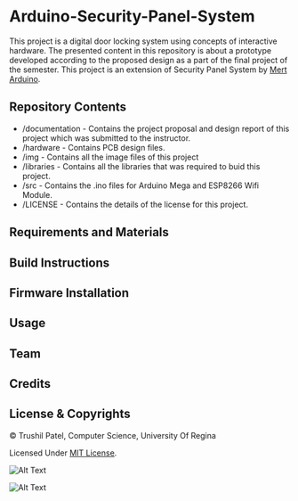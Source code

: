 # Arduino-Security-Panel-System
This project is a digital door locking system using concepts of interactive hardware. The presented content in this repository is about a prototype developed according to the proposed design as a part of the final project of the semester. This project is an extension of Security Panel System by [Mert Arduino](http://mertarduinotutorial.blogspot.com/2017/01/arduino-tutorial-22-security-panel.html).

## Repository Contents


* /documentation - Contains the project proposal and design report of this project which was submitted to the instructor. 
* /hardware - Contains PCB design files.
* /img - Contains all the image files of this project
* /libraries - Contains all the libraries that was required to buid this project.
* /src - Contains the .ino files for Arduino Mega and ESP8266 Wifi Module.
* /LICENSE - Contains the details of the license for this project.
  


## Requirements and Materials


## Build Instructions

## Firmware Installation

## Usage

## Team

## Credits

## License & Copyrights

© Trushil Patel, Computer Science, University Of Regina

Licensed Under [MIT License](LICENSE).


![Alt Text](https://github.com/trushil/Arduino-Security-Panel-System/blob/master/img/open-close-fromkeypad.gif)

![Alt Text](https://github.com/trushil/Arduino-Security-Panel-System/blob/master/img/open-close-fromwebpage.gif)
